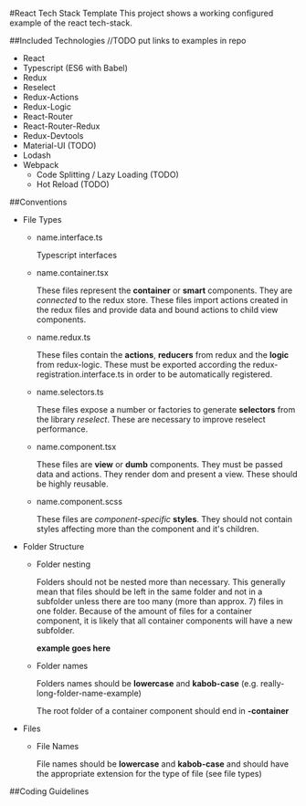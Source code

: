 #React Tech Stack Template
This project shows a working configured example of the react tech-stack.

##Included Technologies
//TODO put links to examples in repo
* React
* Typescript (ES6 with Babel)
* Redux
* Reselect
* Redux-Actions
* Redux-Logic
* React-Router
* React-Router-Redux
* Redux-Devtools
* Material-UI  (TODO)
* Lodash
* Webpack
  - Code Splitting / Lazy Loading (TODO)
  - Hot Reload (TODO)


##Conventions
* File Types
  * name.interface.ts 
    
    Typescript interfaces
    
  * name.container.tsx
    
    These files represent the **container** or **smart** components. They are *connected* to the redux store. 
    These files import actions created in the redux files and provide data and bound actions to child view components.
     
  * name.redux.ts
  
    These files contain the **actions**, **reducers** from redux and the **logic** from redux-logic. 
    These must be exported according the redux-registration.interface.ts in order to be automatically registered.
    
  * name.selectors.ts
  
    These files expose a number or factories to generate **selectors** from the library *reselect*. These are necessary to improve reselect performance.
   
  * name.component.tsx
   
    These files are **view** or **dumb** components. They must be passed data and actions. They render dom and present a view. These should be highly reusable.
   
  * name.component.scss
  
    These files are *component-specific* **styles**. They should not contain styles affecting more than the component and it's children.
   
* Folder Structure
  
  * Folder nesting
    
    Folders should not be nested more than necessary. This generally mean that files should be left in the same folder and not in a subfolder unless there are too many (more than approx. 7) files in one folder.
    Because of the amount of files for a container component, it is likely that all container components will have a new subfolder. 
     
    **example goes here**
     
   * Folder names
   
     Folders names should be **lowercase** and **kabob-case** (e.g. really-long-folder-name-example)
     
     The root folder of a container component should end in **-container**
   
* Files
  * File Names
    
    File names should be **lowercase** and **kabob-case** and should have the appropriate extension for the type of file (see file types)
    
##Coding Guidelines